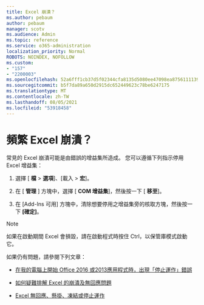 ```yaml
---
title: Excel 崩潰？
ms.author: pebaum
author: pebaum
manager: scotv
ms.audience: Admin
ms.topic: reference
ms.service: o365-administration
localization_priority: Normal
ROBOTS: NOINDEX, NOFOLLOW
ms.custom:
- "157"
- "2200003"
ms.openlocfilehash: 52a6fff1cb37d5f02344cfa8135d5080ee47098ea87561111390acaf4201b30d
ms.sourcegitcommit: b5f7da89a650d2915dc652449623c78be6247175
ms.translationtype: MT
ms.contentlocale: zh-TW
ms.lasthandoff: 08/05/2021
ms.locfileid: "53918458"
---
```

# <a name="frequent-excel-crashes"></a>頻繁 Excel 崩潰？

常見的 Excel 崩潰可能是由錯誤的增益集所造成。 您可以遵循下列指示停用 Excel 增益集：
  
1. 選擇 [ **檔** \> **選項**]、[載入 \> **宏**]。

2. 在 [ **管理** ] 方塊中，選擇 [ **COM 增益集**]，然後按一下 [ **移至**]。

3. 在 [Add-Ins 可用] 方塊中，清除想要停用之增益集旁的核取方塊，然後按一下 **[確定]**。

> [!NOTE]
> 如果在啟動期間 Excel 會損毀，請在啟動程式時按住 Ctrl，以保管庫模式啟動它。
  
如果仍有問題，請參閱下列文章：
  
- [在我的電腦上開始 Office 2016 或2013應用程式時，出現「停止運作」錯誤](https://support.office.com/article/52bd7985-4e99-4a35-84c8-2d9b8301a2fa.aspx)

- [如何疑難排解 Excel 的崩潰及無回應問題](https://support.microsoft.com/help/2758592/how-to-troubleshoot-crashing-and-not-responding-issues-with-excel)

- [Excel 無回應、懸掛、凍結或停止運作](https://support.office.com/article/37e7d3c9-9e84-40bf-a805-4ca6853a1ff4.aspx)
